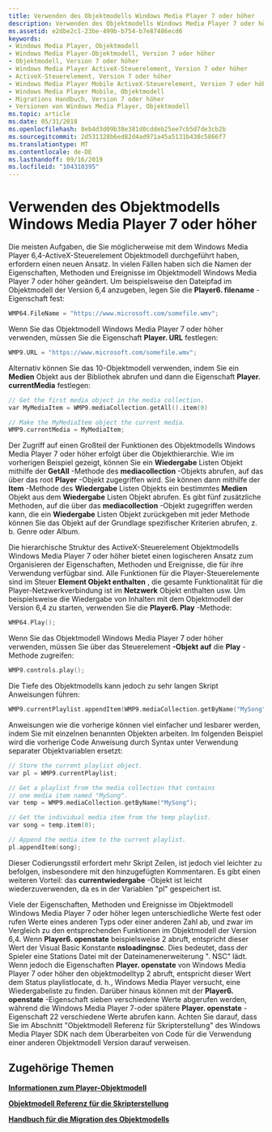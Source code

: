 ```yaml
---
title: Verwenden des Objektmodells Windows Media Player 7 oder höher
description: Verwenden des Objektmodells Windows Media Player 7 oder höher
ms.assetid: e2dbe2c1-23be-499b-b754-b7e87486ecd6
keywords:
- Windows Media Player, Objektmodell
- Windows Media Player-Objektmodell, Version 7 oder höher
- Objektmodell, Version 7 oder höher
- Windows Media Player ActiveX-Steuerelement, Version 7 oder höher
- ActiveX-Steuerelement, Version 7 oder höher
- Windows Media Player Mobile ActiveX-Steuerelement, Version 7 oder höher
- Windows Media Player Mobile, Objektmodell
- Migrations Handbuch, Version 7 oder höher
- Versionen von Windows Media Player, Objektmodell
ms.topic: article
ms.date: 05/31/2018
ms.openlocfilehash: 8eb4d3d09b38e381d0cddeb25ee7cb5d7de3cb2b
ms.sourcegitcommit: 2d531328b6ed82d4ad971a45a5131b430c5866f7
ms.translationtype: MT
ms.contentlocale: de-DE
ms.lasthandoff: 09/16/2019
ms.locfileid: "104310395"
---
```

# <a name="using-the-windows-media-player-7-or-later-object-model"></a>Verwenden des Objektmodells Windows Media Player 7 oder höher

Die meisten Aufgaben, die Sie möglicherweise mit dem Windows Media Player 6,4-ActiveX-Steuerelement Objektmodell durchgeführt haben, erfordern einen neuen Ansatz. In vielen Fällen haben sich die Namen der Eigenschaften, Methoden und Ereignisse im Objektmodell Windows Media Player 7 oder höher geändert. Um beispielsweise den Dateipfad im Objektmodell der Version 6,4 anzugeben, legen Sie die **Player6. filename** -Eigenschaft fest:


```C++
WMP64.FileName = "https://www.microsoft.com/somefile.wmv";

```



Wenn Sie das Objektmodell Windows Media Player 7 oder höher verwenden, müssen Sie die Eigenschaft **Player. URL** festlegen:


```C++
WMP9.URL = "https://www.microsoft.com/somefile.wmv";

```



Alternativ können Sie das 10-Objektmodell verwenden, indem Sie ein **Medien** Objekt aus der Bibliothek abrufen und dann die Eigenschaft **Player. currentMedia** festlegen:


```C++
// Get the first media object in the media collection.
var MyMediaItem = WMP9.mediaCollection.getAll().item(0)

// Make the MyMediaItem object the current media.
WMP9.currentMedia = MyMediaItem;

```



Der Zugriff auf einen Großteil der Funktionen des Objektmodells Windows Media Player 7 oder höher erfolgt über die Objekthierarchie. Wie im vorherigen Beispiel gezeigt, können Sie ein **Wiedergabe** Listen Objekt mithilfe der **GetAll** -Methode des **mediacollection** -Objekts abrufen, auf das über das root **Player** -Objekt zugegriffen wird. Sie können dann mithilfe der **Item** -Methode des **Wiedergabe** Listen Objekts ein bestimmtes **Medien** Objekt aus dem **Wiedergabe** Listen Objekt abrufen. Es gibt fünf zusätzliche Methoden, auf die über das **mediacollection** -Objekt zugegriffen werden kann, die ein **Wiedergabe** Listen Objekt zurückgeben mit jeder Methode können Sie das Objekt auf der Grundlage spezifischer Kriterien abrufen, z. b. Genre oder Album.

Die hierarchische Struktur des ActiveX-Steuerelement Objektmodells Windows Media Player 7 oder höher bietet einen logischeren Ansatz zum Organisieren der Eigenschaften, Methoden und Ereignisse, die für ihre Verwendung verfügbar sind. Alle Funktionen für die Player-Steuerelemente sind im Steuer **Element Objekt enthalten** , die gesamte Funktionalität für die Player-Netzwerkverbindung ist im **Netzwerk** Objekt enthalten usw. Um beispielsweise die Wiedergabe von Inhalten mit dem Objektmodell der Version 6,4 zu starten, verwenden Sie die **Player6. Play** -Methode:


```C++
WMP64.Play();

```



Wenn Sie das Objektmodell Windows Media Player 7 oder höher verwenden, müssen Sie über das Steuerelement **-Objekt auf** die **Play** -Methode zugreifen:


```C++
WMP9.controls.play();

```



Die Tiefe des Objektmodells kann jedoch zu sehr langen Skript Anweisungen führen:


```C++
WMP9.currentPlaylist.appendItem(WMP9.mediaCollection.getByName("MySong").item(0));

```



Anweisungen wie die vorherige können viel einfacher und lesbarer werden, indem Sie mit einzelnen benannten Objekten arbeiten. Im folgenden Beispiel wird die vorherige Code Anweisung durch Syntax unter Verwendung separater Objektvariablen ersetzt:


```C++
// Store the current playlist object.
var pl = WMP9.currentPlaylist;

// Get a playlist from the media collection that contains
// one media item named "MySong".
var temp = WMP9.mediaCollection.getByName("MySong");

// Get the individual media item from the temp playlist.
var song = temp.item(0);

// Append the media item to the current playlist.
pl.appendItem(song);

```



Dieser Codierungsstil erfordert mehr Skript Zeilen, ist jedoch viel leichter zu befolgen, insbesondere mit den hinzugefügten Kommentaren. Es gibt einen weiteren Vorteil: das **currentwiedergabe** -Objekt ist leicht wiederzuverwenden, da es in der Variablen "pl" gespeichert ist.

Viele der Eigenschaften, Methoden und Ereignisse im Objektmodell Windows Media Player 7 oder höher legen unterschiedliche Werte fest oder rufen Werte eines anderen Typs oder einer anderen Zahl ab, und zwar im Vergleich zu den entsprechenden Funktionen im Objektmodell der Version 6,4. Wenn **Player6. openstate** beispielsweise 2 abruft, entspricht dieser Wert der Visual Basic Konstante **nsloadingnsc**. Dies bedeutet, dass der Spieler eine Stations Datei mit der Dateinamenerweiterung ". NSC" lädt. Wenn jedoch die Eigenschaften **Player. openstate** von Windows Media Player 7 oder höher den objektmodelltyp 2 abruft, entspricht dieser Wert dem Status playlistlocate, d. h., Windows Media Player versucht, eine Wiedergabeliste zu finden. Darüber hinaus können mit der **Player6. openstate** -Eigenschaft sieben verschiedene Werte abgerufen werden, während die Windows Media Player 7-oder spätere **Player. openstate** -Eigenschaft 22 verschiedene Werte abrufen kann. Achten Sie darauf, dass Sie im Abschnitt "Objektmodell Referenz für Skripterstellung" des Windows Media Player SDK nach dem Überarbeiten von Code für die Verwendung einer anderen Objektmodell Version darauf verweisen.

## <a name="related-topics"></a>Zugehörige Themen

<dl> <dt>

[**Informationen zum Player-Objektmodell**](about-the-player-object-model.md)
</dt> <dt>

[**Objektmodell Referenz für die Skripterstellung**](object-model-reference-for-scripting.md)
</dt> <dt>

[**Handbuch für die Migration des Objektmodells**](object-model-migration-guide.md)
</dt> </dl>

 

 




